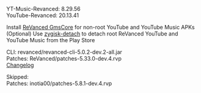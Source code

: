 YT-Music-Revanced: 8.29.56  
YouTube-Revanced: 20.13.41  

Install [ReVanced GmsCore](https://github.com/ReVanced/GmsCore/releases/latest) for non-root YouTube and YouTube Music APKs  
(Optional) Use [zygisk-detach](https://github.com/j-hc/zygisk-detach/releases/latest) to detach root ReVanced YouTube and YouTube Music from the Play Store
  
CLI: revanced/revanced-cli-5.0.2-dev.2-all.jar  
Patches: ReVanced/patches-5.33.0-dev.4.rvp  
[Changelog](https://github.com/ReVanced/revanced-patches/releases/tag/v5.33.0-dev.4)  

Skipped:  
Patches: inotia00/patches-5.8.1-dev.4.rvp    
